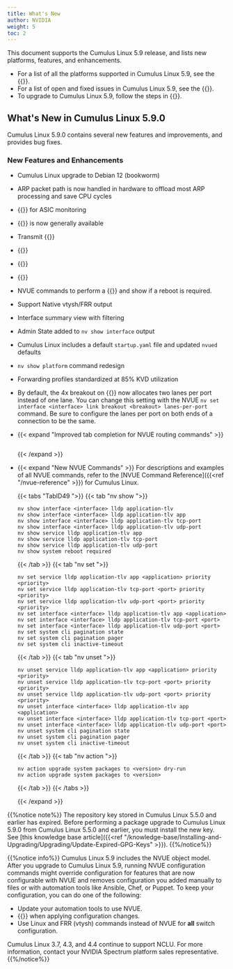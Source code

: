 ```yaml
---
title: What's New
author: NVIDIA
weight: 5
toc: 2
---
```

This document supports the Cumulus Linux 5.9 release, and lists new platforms, features, and enhancements.

- For a list of all the platforms supported in Cumulus Linux 5.9, see the {{<exlink url="www.nvidia.com/en-us/networking/ethernet-switching/hardware-compatibility-list/" text="Hardware Compatibility List (HCL)">}}.
- For a list of open and fixed issues in Cumulus Linux 5.9, see the {{<link title="Cumulus Linux 5.9 Release Notes" text="Cumulus Linux 5.9 Release Notes">}}.
- To upgrade to Cumulus Linux 5.9, follow the steps in {{<link url="Upgrading-Cumulus-Linux">}}.
<!-- vale off -->
## What's New in Cumulus Linux 5.9.0
<!-- vale on -->
Cumulus Linux 5.9.0 contains several new features and improvements, and provides bug fixes.

### New Features and Enhancements

- Cumulus Linux upgrade to Debian 12 (bookworm)
- ARP packet path is now handled in hardware to offload most ARP processing and save CPU cycles
- {{<link url="ASIC-Monitoring" text="Latency histogram">}} for ASIC monitoring
- {{<link url="In-Service-System-Upgrade-ISSU/#restart-mode" text="Warmboot support for VXLAN EVPN">}} is now generally available
- Transmit {{<link url="Link-Layer-Discovery-Protocol/#transmit-application-priority-tlvs" text="LLDP application priority TLVs">}}
- {{<link url="LDAP-Authentication-and-Authorization" text="NVUE commands for LDAP authentication and encryption">}}
- {{<link url="Firewall-Rules" text="Firewall rules">}}
- {{<link url="CLI-Configuration" text="CLI Session pagination and timeout options">}}
- NVUE commands to perform a {{<link url="Upgrading-Cumulus-Linux/#upgrade-the-switch" text="package upgrade">}} and show if a reboot is required.
- Support Native vtysh/FRR output
- Interface summary view with filtering
- Admin State added to `nv show interface` output
- Cumulus Linux includes a default `startup.yaml` file and updated `nvued` defaults
- `nv show platform` command redesign
- Forwarding profiles standardized at 85% KVD utilization
- By default, the 4x breakout on {{<link url="Switch-Port-Attributes/#breakout-ports" text="QSFP-DD/OSFP 8 lane ports">}} now allocates two lanes per port instead of one lane. You can change this setting with the NVUE `nv set interface <interface> link breakout <breakout> lanes-per-port` command. Be sure to configure the lanes per port on both ends of a connection to be the same.
- {{< expand "Improved tab completion for NVUE routing commands" >}}
  ```
  ```
  {{< /expand >}}
- {{< expand "New NVUE Commands" >}}
  For descriptions and examples of all NVUE commands, refer to the [NVUE Command Reference]({{<ref "/nvue-reference" >}}) for Cumulus Linux.
  
  {{< tabs "TabID49 ">}}
  {{< tab "nv show ">}}
  
  ```
  nv show interface <interface> lldp application-tlv
  nv show interface <interface> lldp application-tlv app
  nv show interface <interface> lldp application-tlv tcp-port
  nv show interface <interface> lldp application-tlv udp-port
  nv show service lldp application-tlv app
  nv show service lldp application-tlv tcp-port
  nv show service lldp application-tlv udp-port
  nv show system reboot required
  ```

  {{< /tab >}}
  {{< tab "nv set ">}}

  ```
  nv set service lldp application-tlv app <application> priority <priority> 
  nv set service lldp application-tlv tcp-port <port> priority <priority> 
  nv set service lldp application-tlv udp-port <port> priority <priority> 
  nv set interface <interface> lldp application-tlv app <application> 
  nv set interface <interface> lldp application-tlv tcp-port <port>
  nv set interface <interface> lldp application-tlv udp-port <port> 
  nv set system cli pagination state
  nv set system cli pagination pager
  nv set system cli inactive-timeout
  ```
  
  {{< /tab >}}
  {{< tab "nv unset ">}}
  
  ```
  nv unset service lldp application-tlv app <application> priority <priority> 
  nv unset service lldp application-tlv tcp-port <port> priority <priority> 
  nv unset service lldp application-tlv udp-port <port> priority <priority> 
  nv unset interface <interface> lldp application-tlv app <application> 
  nv unset interface <interface> lldp application-tlv tcp-port <port>
  nv unset interface <interface> lldp application-tlv udp-port <port> 
  nv unset system cli pagination state
  nv unset system cli pagination pager
  nv unset system cli inactive-timeout
  ```

  {{< /tab >}}
  {{< tab "nv action ">}}
  
  ```
  nv action upgrade system packages to <version> dry-run
  nv action upgrade system packages to <version>
  ```

  {{< /tab >}}
  {{< /tabs >}}
  
  {{< /expand >}}

{{%notice note%}}
The repository key stored in Cumulus Linux 5.5.0 and earlier has expired. Before performing a package upgrade to Cumulus Linux 5.9.0 from Cumulus Linux 5.5.0 and earlier, you must install the new key. See [this knowledge base article]({{<ref "/knowledge-base/Installing-and-Upgrading/Upgrading/Update-Expired-GPG-Keys" >}}).
{{%/notice%}}

{{%notice info%}}
Cumulus Linux 5.9 includes the NVUE object model. After you upgrade to Cumulus Linux 5.9, running NVUE configuration commands might override configuration for features that are now configurable with NVUE and removes configuration you added manually to files or with automation tools like Ansible, Chef, or Puppet. To keep your configuration, you can do one of the following:
- Update your automation tools to use NVUE.
- {{<link url="NVUE-CLI/#configure-nvue-to-ignore-linux-files" text="Configure NVUE to ignore certain underlying Linux files">}} when applying configuration changes.
- Use Linux and FRR (vtysh) commands instead of NVUE for **all** switch configuration.

Cumulus Linux 3.7, 4.3, and 4.4 continue to support NCLU. For more information, contact your NVIDIA Spectrum platform sales representative.
{{%/notice%}}
